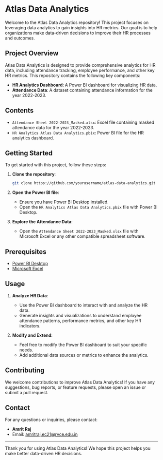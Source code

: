 # Atlas Data Analytics

Welcome to the Atlas Data Analytics repository! This project focuses on leveraging data analytics to gain insights into HR metrics. Our goal is to help organizations make data-driven decisions to improve their HR processes and outcomes.

## Project Overview

Atlas Data Analytics is designed to provide comprehensive analytics for HR data, including attendance tracking, employee performance, and other key HR metrics. This repository contains the following key components:

- **HR Analytics Dashboard**: A Power BI dashboard for visualizing HR data.
- **Attendance Data**: A dataset containing attendance information for the year 2022-2023.

## Contents

- `Attendance Sheet 2022-2023_Masked.xlsx`: Excel file containing masked attendance data for the year 2022-2023.
- `HR Analytics Atlas Data Analytics.pbix`: Power BI file for the HR analytics dashboard.

## Getting Started

To get started with this project, follow these steps:

1. **Clone the repository**:
    ```bash
    git clone https://github.com/yourusername/atlas-data-analytics.git
    ```

2. **Open the Power BI file**:
    - Ensure you have Power BI Desktop installed.
    - Open the `HR Analytics Atlas Data Analytics.pbix` file with Power BI Desktop.

3. **Explore the Attendance Data**:
    - Open the `Attendance Sheet 2022-2023_Masked.xlsx` file with Microsoft Excel or any other compatible spreadsheet software.

## Prerequisites

- [Power BI Desktop](https://powerbi.microsoft.com/desktop/)
- [Microsoft Excel](https://www.microsoft.com/en-us/microsoft-365/excel)

## Usage

1. **Analyze HR Data**:
    - Use the Power BI dashboard to interact with and analyze the HR data.
    - Generate insights and visualizations to understand employee attendance patterns, performance metrics, and other key HR indicators.

2. **Modify and Extend**:
    - Feel free to modify the Power BI dashboard to suit your specific needs.
    - Add additional data sources or metrics to enhance the analytics.

## Contributing

We welcome contributions to improve Atlas Data Analytics! If you have any suggestions, bug reports, or feature requests, please open an issue or submit a pull request.

## Contact

For any questions or inquiries, please contact:

- **Amrit Raj**
- Email: amritraj.ec21@rvce.edu.in

---

Thank you for using Atlas Data Analytics! We hope this project helps you make better data-driven HR decisions.
